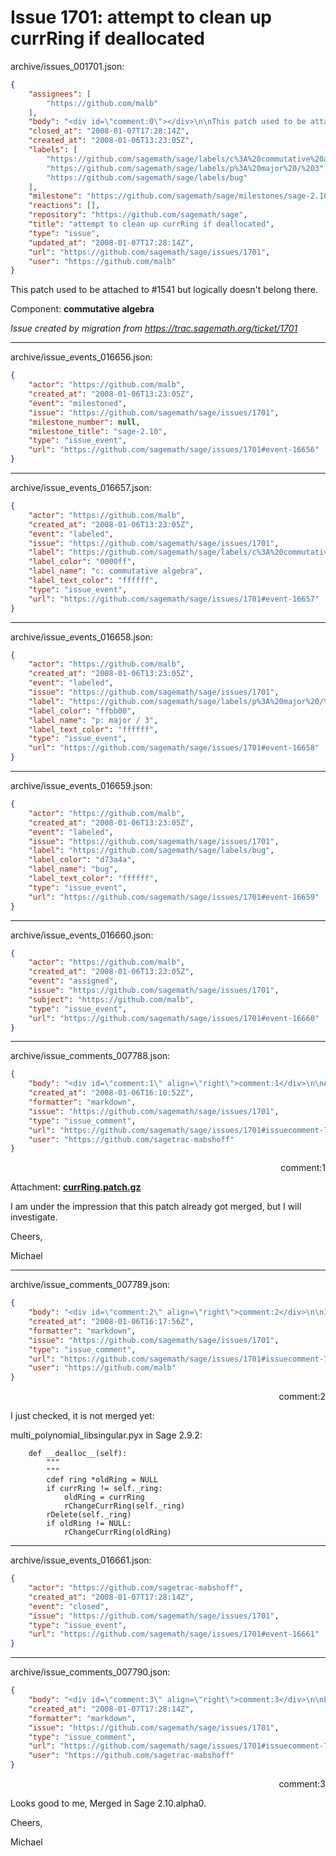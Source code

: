 # Issue 1701: attempt to clean up currRing if deallocated

archive/issues_001701.json:
```json
{
    "assignees": [
        "https://github.com/malb"
    ],
    "body": "<div id=\"comment:0\"></div>\n\nThis patch used to be attached to #1541 but logically doesn't belong there.\n\nComponent: **commutative algebra**\n\n_Issue created by migration from https://trac.sagemath.org/ticket/1701_\n\n",
    "closed_at": "2008-01-07T17:28:14Z",
    "created_at": "2008-01-06T13:23:05Z",
    "labels": [
        "https://github.com/sagemath/sage/labels/c%3A%20commutative%20algebra",
        "https://github.com/sagemath/sage/labels/p%3A%20major%20/%203",
        "https://github.com/sagemath/sage/labels/bug"
    ],
    "milestone": "https://github.com/sagemath/sage/milestones/sage-2.10",
    "reactions": [],
    "repository": "https://github.com/sagemath/sage",
    "title": "attempt to clean up currRing if deallocated",
    "type": "issue",
    "updated_at": "2008-01-07T17:28:14Z",
    "url": "https://github.com/sagemath/sage/issues/1701",
    "user": "https://github.com/malb"
}
```
<div id="comment:0"></div>

This patch used to be attached to #1541 but logically doesn't belong there.

Component: **commutative algebra**

_Issue created by migration from https://trac.sagemath.org/ticket/1701_





---

archive/issue_events_016656.json:
```json
{
    "actor": "https://github.com/malb",
    "created_at": "2008-01-06T13:23:05Z",
    "event": "milestoned",
    "issue": "https://github.com/sagemath/sage/issues/1701",
    "milestone_number": null,
    "milestone_title": "sage-2.10",
    "type": "issue_event",
    "url": "https://github.com/sagemath/sage/issues/1701#event-16656"
}
```



---

archive/issue_events_016657.json:
```json
{
    "actor": "https://github.com/malb",
    "created_at": "2008-01-06T13:23:05Z",
    "event": "labeled",
    "issue": "https://github.com/sagemath/sage/issues/1701",
    "label": "https://github.com/sagemath/sage/labels/c%3A%20commutative%20algebra",
    "label_color": "0000ff",
    "label_name": "c: commutative algebra",
    "label_text_color": "ffffff",
    "type": "issue_event",
    "url": "https://github.com/sagemath/sage/issues/1701#event-16657"
}
```



---

archive/issue_events_016658.json:
```json
{
    "actor": "https://github.com/malb",
    "created_at": "2008-01-06T13:23:05Z",
    "event": "labeled",
    "issue": "https://github.com/sagemath/sage/issues/1701",
    "label": "https://github.com/sagemath/sage/labels/p%3A%20major%20/%203",
    "label_color": "ffbb00",
    "label_name": "p: major / 3",
    "label_text_color": "ffffff",
    "type": "issue_event",
    "url": "https://github.com/sagemath/sage/issues/1701#event-16658"
}
```



---

archive/issue_events_016659.json:
```json
{
    "actor": "https://github.com/malb",
    "created_at": "2008-01-06T13:23:05Z",
    "event": "labeled",
    "issue": "https://github.com/sagemath/sage/issues/1701",
    "label": "https://github.com/sagemath/sage/labels/bug",
    "label_color": "d73a4a",
    "label_name": "bug",
    "label_text_color": "ffffff",
    "type": "issue_event",
    "url": "https://github.com/sagemath/sage/issues/1701#event-16659"
}
```



---

archive/issue_events_016660.json:
```json
{
    "actor": "https://github.com/malb",
    "created_at": "2008-01-06T13:23:05Z",
    "event": "assigned",
    "issue": "https://github.com/sagemath/sage/issues/1701",
    "subject": "https://github.com/malb",
    "type": "issue_event",
    "url": "https://github.com/sagemath/sage/issues/1701#event-16660"
}
```



---

archive/issue_comments_007788.json:
```json
{
    "body": "<div id=\"comment:1\" align=\"right\">comment:1</div>\n\nAttachment: **[currRing.patch.gz](https://github.com/sagemath/sage/files/ticket1701/currRing.patch.gz)**\n\nI am under the impression that this patch already got merged, but I will investigate.\n\nCheers,\n\nMichael",
    "created_at": "2008-01-06T16:10:52Z",
    "formatter": "markdown",
    "issue": "https://github.com/sagemath/sage/issues/1701",
    "type": "issue_comment",
    "url": "https://github.com/sagemath/sage/issues/1701#issuecomment-7788",
    "user": "https://github.com/sagetrac-mabshoff"
}
```

<div id="comment:1" align="right">comment:1</div>

Attachment: **[currRing.patch.gz](https://github.com/sagemath/sage/files/ticket1701/currRing.patch.gz)**

I am under the impression that this patch already got merged, but I will investigate.

Cheers,

Michael



---

archive/issue_comments_007789.json:
```json
{
    "body": "<div id=\"comment:2\" align=\"right\">comment:2</div>\n\nI just checked, it is not merged yet:\n\nmulti_polynomial_libsingular.pyx in Sage 2.9.2:\n\n```\n    def __dealloc__(self):\n        \"\"\"\n        \"\"\"\n        cdef ring *oldRing = NULL\n        if currRing != self._ring:\n            oldRing = currRing\n            rChangeCurrRing(self._ring)\n        rDelete(self._ring)\n        if oldRing != NULL:\n            rChangeCurrRing(oldRing)\n```",
    "created_at": "2008-01-06T16:17:56Z",
    "formatter": "markdown",
    "issue": "https://github.com/sagemath/sage/issues/1701",
    "type": "issue_comment",
    "url": "https://github.com/sagemath/sage/issues/1701#issuecomment-7789",
    "user": "https://github.com/malb"
}
```

<div id="comment:2" align="right">comment:2</div>

I just checked, it is not merged yet:

multi_polynomial_libsingular.pyx in Sage 2.9.2:

```
    def __dealloc__(self):
        """
        """
        cdef ring *oldRing = NULL
        if currRing != self._ring:
            oldRing = currRing
            rChangeCurrRing(self._ring)
        rDelete(self._ring)
        if oldRing != NULL:
            rChangeCurrRing(oldRing)
```



---

archive/issue_events_016661.json:
```json
{
    "actor": "https://github.com/sagetrac-mabshoff",
    "created_at": "2008-01-07T17:28:14Z",
    "event": "closed",
    "issue": "https://github.com/sagemath/sage/issues/1701",
    "type": "issue_event",
    "url": "https://github.com/sagemath/sage/issues/1701#event-16661"
}
```



---

archive/issue_comments_007790.json:
```json
{
    "body": "<div id=\"comment:3\" align=\"right\">comment:3</div>\n\nLooks good to me, Merged in Sage 2.10.alpha0.\n\nCheers,\n\nMichael",
    "created_at": "2008-01-07T17:28:14Z",
    "formatter": "markdown",
    "issue": "https://github.com/sagemath/sage/issues/1701",
    "type": "issue_comment",
    "url": "https://github.com/sagemath/sage/issues/1701#issuecomment-7790",
    "user": "https://github.com/sagetrac-mabshoff"
}
```

<div id="comment:3" align="right">comment:3</div>

Looks good to me, Merged in Sage 2.10.alpha0.

Cheers,

Michael
